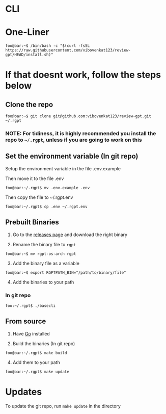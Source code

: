# CLI

# One-Liner

```console
foo@bar:~$ /bin/bash -c "$(curl -fsSL https://raw.githubusercontent.com/vibovenkat123/review-gpt/HEAD/install.sh)"
```

# If that doesnt work, follow the steps below

## Clone the repo
```console
foo@bar:~$ git clone git@github.com:vibovenkat123/review-gpt.git ~/.rgpt
```
### NOTE: For tidiness, it is highly recommended you install the repo to `~/.rgpt`, unless if you are going to work on this

## Set the environment variable (In git repo)

Setup the environment variable in the file .env.example

Then move it to the file .env 

```console
foo@bar:~/.rgpt$ mv .env.example .env
```

Then copy the file to ~/.rgpt.env

```console
foo@bar:~/.rgpt$ cp .env ~/.rgpt.env
```

## Prebuilt Binaries

1. Go to the [releases page](https://github.com/vibovenkat123/review-gpt/releases) and download the right binary

2. Rename the binary file to `rgpt`

```console
foo@bar:~$ mv rgpt-os-arch rgpt
```

3. Add the binary file as a variable

```console
foo@bar:~$ export RGPTPATH_BIN="/path/to/binary/file"
```

4. Add the binaries to your path 

### In git repo

```console
foo:~/.rgpt$ ./basecli
```

## From source

1. Have [Go](https://go.dev) installed

3. Build the binaries  (In git repo)

```console
foo@bar:~/.rgpt$ make build
```

4. Add them to your path
```console
foo@bar:~/.rgpt$ make update
```

# Updates

To update the git repo, run `make update` in the directory
